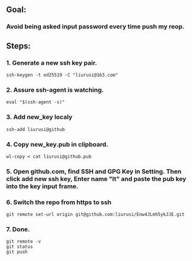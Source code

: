 ## Goal:
### Avoid being asked input password every time push my reop.


## Steps:
### 1. Generate a new ssh key pair.

```
ssh-keygen -t ed25519 -C "liurusi@163.com"
```

### 2. Assure ssh-agent is watching.

```
eval "$(ssh-agent -s)"
```

### 3. Add new_key localy
```
ssh-add liurusi@github 
```

### 4. Copy new_key.pub in clipboard.
```
wl-copy < cat liurusi@github.pub 
```

### 5. Open github.com, find SSH and GPG Key in Setting. Then click add new ssh key, Enter name "lt" and paste the pub key into the key input frame.


### 6. Switch the repo from https to ssh
```
git remote set-url origin git@github.com:liurusi/Enw4JLmh5ykJJE.git 
```


### 7. Done.
```
git remote -v
git status
git push
```
